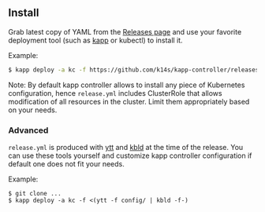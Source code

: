 ## Install

Grab latest copy of YAML from the [Releases page](https://github.com/k14s/kapp-controller/releases) and use your favorite deployment tool (such as [kapp](https://get-kapp.io) or kubectl) to install it.

Example:

```bash
$ kapp deploy -a kc -f https://github.com/k14s/kapp-controller/releases/download/v0.1.0/release.yml
```

Note: By default kapp controller allows to install any piece of Kubernetes configuration, hence `release.yml` includes ClusterRole that allows modification of all resources in the cluster. Limit them appropriately based on your needs.

### Advanced

`release.yml` is produced with [ytt](https://get-ytt.io) and [kbld](https://get-kbld.io) at the time of the release. You can use these tools yourself and customize kapp controller configuration if default one does not fit your needs.

Example:

```
$ git clone ...
$ kapp deploy -a kc -f <(ytt -f config/ | kbld -f-)
```
